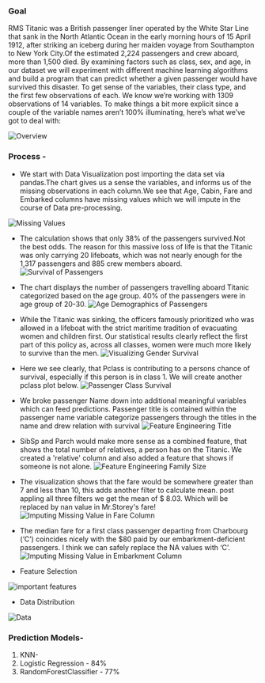 ### Goal 
RMS Titanic was a British passenger liner operated by the White Star Line that sank in the North Atlantic Ocean in the early morning hours of 15 April 1912, after striking an iceberg during her maiden voyage from Southampton to New York City.Of the estimated 2,224 passengers and crew aboard, more than 1,500 died. By examining factors such as class, sex, and age, in our dataset we will experiment with different machine learning algorithms and build a program that can predict whether a given passenger would have survived this disaster. To get sense of the variables, their class type, and the first few observations of each. We know we’re working with 1309 observations of 14 variables. To make things a bit more explicit since a couple of the variable names aren’t 100% illuminating, here’s what we’ve got to deal with:

![Overview](https://github.com/SurabhiSood/titanic-survival-machine-learning/blob/master/webapp/static/img/Overview.PNG)

### Process -

* We start with Data Visualization post importing the data set via pandas.The chart gives us a sense the variables, and informs us of the missing observations in each column.We see that Age, Cabin, Fare and Embarked columns have missing values which we will impute in the course of Data pre-processing.

![Missing Values](https://github.com/SurabhiSood/titanic-survival-machine-learning/blob/master/webapp/static/img/Dataset.PNG)

* The calculation shows that only 38% of the passengers survived.Not the best odds. The reason for this massive loss of life is that the Titanic was only carrying 20 lifeboats, which was not nearly enough for the 1,317 passengers and 885 crew members aboard.
![Survival of Passengers](https://github.com/SurabhiSood/titanic-survival-machine-learning/blob/master/webapp/static/img/survived-perished.PNG)

* The chart displays the number of passengers travelling aboard Titanic categorized based on the age group. 40% of the passengers were in age group of 20-30.
![Age Demographics of Passengers](https://github.com/SurabhiSood/titanic-survival-machine-learning/blob/master/webapp/static/img/age-survival.PNG)

* While the Titanic was sinking, the officers famously prioritized who was allowed in a lifeboat with the strict maritime tradition of evacuating women and children first. Our statistical results clearly reflect the first part of this policy as, across all classes, women were much more likely to survive than the men. 
![Visualizing Gender Survival](https://github.com/SurabhiSood/titanic-survival-machine-learning/blob/master/webapp/static/img/gender-survival.PNG)

* Here we see clearly, that Pclass is contributing to a persons chance of survival, especially if this person is in class 1. We will create another pclass plot below.
![Passenger Class Survival](https://github.com/SurabhiSood/titanic-survival-machine-learning/blob/master/webapp/static/img/PassengerClassAndSurvival.png)

* We broke passenger Name down into additional meaningful variables which can feed predictions. Passenger title is contained within the passenger name variable categorize passengers through the titles in the name and drew relation with survival
![Feature Engineering Title](https://github.com/SurabhiSood/titanic-survival-machine-learning/blob/master/webapp/static/img/TitleSurvived.png)

* SibSp and Parch would make more sense as a combined feature, that shows the total number of relatives, a person has on the Titanic. We created a 'relative' column and also added a feature that shows if someone is not alone. ![Feature Engineering Family Size](https://github.com/SurabhiSood/titanic-survival-machine-learning/blob/master/webapp/static/img/FamilySizeAndSurvival.jpg)

* The visualization shows that the fare would be somewhere greater than 7 and less than 10, this adds another filter to calculate mean. post appling all three filters we get the mean of $ 8.03. Which will be replaced by nan value in Mr.Storey's fare! ![Imputing Missing Value in Fare Column](https://github.com/SurabhiSood/titanic-survival-machine-learning/blob/master/webapp/static/img/FamilySizeAndSurvival.jpg)

* The median fare for a first class passenger departing from Charbourg (‘C’) coincides nicely with the $80 paid by our embarkment-deficient passengers. I think we can safely replace the NA values with ‘C’.
![Imputing Missing Value in Embarkment Column](https://github.com/SurabhiSood/titanic-survival-machine-learning/blob/master/webapp/static/img/MissingEmbarkment.png)

* Feature Selection

![important features](https://github.com/SurabhiSood/titanic-survival-machine-learning/blob/master/webapp/static/img/BestFeatures.png)

* Data Distribution

![Data](https://github.com/SurabhiSood/titanic-survival-machine-learning/blob/Preethi_branch/static/img/densityplot.png)


### Prediction Models-

1. KNN-
2. Logistic Regression - 84%
3. RandomForestClassifier - 77%


                    

